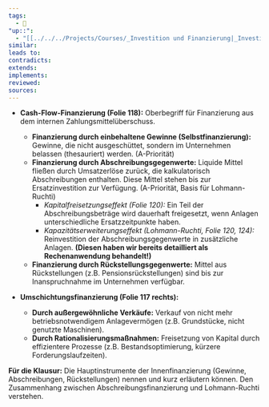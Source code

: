 ```yaml
---
tags:
  - 🌱
"up::":
  - "[[../../../Projects/Courses/_Investition und Finanzierung|_Investition und Finanzierung]]"
similar:
leads to:
contradicts:
extends:
implements:
reviewed:
sources:
---
```


*   **Cash-Flow-Finanzierung (Folie 118):** Oberbegriff für Finanzierung aus dem internen Zahlungsmittelüberschuss.
    *   **Finanzierung durch einbehaltene Gewinne (Selbstfinanzierung):** Gewinne, die nicht ausgeschüttet, sondern im Unternehmen belassen (thesauriert) werden. (A-Priorität)
    *   **Finanzierung durch Abschreibungsgegenwerte:** Liquide Mittel fließen durch Umsatzerlöse zurück, die kalkulatorisch Abschreibungen enthalten. Diese Mittel stehen bis zur Ersatzinvestition zur Verfügung. (A-Priorität, Basis für Lohmann-Ruchti)
        *   *Kapitalfreisetzungseffekt (Folie 120):* Ein Teil der Abschreibungsbeträge wird dauerhaft freigesetzt, wenn Anlagen unterschiedliche Ersatzzeitpunkte haben.
        *   *Kapazitätserweiterungseffekt (Lohmann-Ruchti, Folie 120, 124):* Reinvestition der Abschreibungsgegenwerte in zusätzliche Anlagen. **(Diesen haben wir bereits detailliert als Rechenanwendung behandelt!)**
    *   **Finanzierung durch Rückstellungsgegenwerte:** Mittel aus Rückstellungen (z.B. Pensionsrückstellungen) sind bis zur Inanspruchnahme im Unternehmen verfügbar.

*   **Umschichtungsfinanzierung (Folie 117 rechts):**
    *   **Durch außergewöhnliche Verkäufe:** Verkauf von nicht mehr betriebsnotwendigem Anlagevermögen (z.B. Grundstücke, nicht genutzte Maschinen).
    *   **Durch Rationalisierungsmaßnahmen:** Freisetzung von Kapital durch effizientere Prozesse (z.B. Bestandsoptimierung, kürzere Forderungslaufzeiten).

**Für die Klausur:** Die Hauptinstrumente der Innenfinanzierung (Gewinne, Abschreibungen, Rückstellungen) nennen und kurz erläutern können. Den Zusammenhang zwischen Abschreibungsfinanzierung und Lohmann-Ruchti verstehen.

